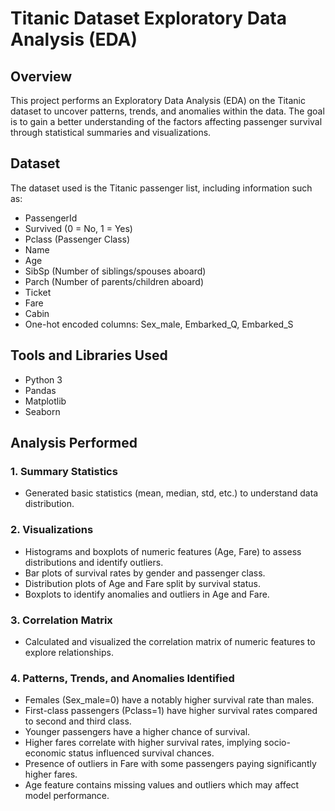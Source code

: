 # Titanic Dataset Exploratory Data Analysis (EDA)

## Overview
This project performs an Exploratory Data Analysis (EDA) on the Titanic dataset to uncover patterns, trends, and anomalies within the data. The goal is to gain a better understanding of the factors affecting passenger survival through statistical summaries and visualizations.

## Dataset
The dataset used is the Titanic passenger list, including information such as:

- PassengerId
- Survived (0 = No, 1 = Yes)
- Pclass (Passenger Class)
- Name
- Age
- SibSp (Number of siblings/spouses aboard)
- Parch (Number of parents/children aboard)
- Ticket
- Fare
- Cabin
- One-hot encoded columns: Sex_male, Embarked_Q, Embarked_S

## Tools and Libraries Used
- Python 3
- Pandas
- Matplotlib
- Seaborn

## Analysis Performed

### 1. Summary Statistics
- Generated basic statistics (mean, median, std, etc.) to understand data distribution.

### 2. Visualizations
- Histograms and boxplots of numeric features (Age, Fare) to assess distributions and identify outliers.
- Bar plots of survival rates by gender and passenger class.
- Distribution plots of Age and Fare split by survival status.
- Boxplots to identify anomalies and outliers in Age and Fare.

### 3. Correlation Matrix
- Calculated and visualized the correlation matrix of numeric features to explore relationships.

### 4. Patterns, Trends, and Anomalies Identified
- Females (Sex_male=0) have a notably higher survival rate than males.
- First-class passengers (Pclass=1) have higher survival rates compared to second and third class.
- Younger passengers have a higher chance of survival.
- Higher fares correlate with higher survival rates, implying socio-economic status influenced survival chances.
- Presence of outliers in Fare with some passengers paying significantly higher fares.
- Age feature contains missing values and outliers which may affect model performance.
